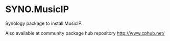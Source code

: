 SYNO.MusicIP
============

Synology package to install MusicIP.

Also available at community package hub repository http://www.cphub.net/
